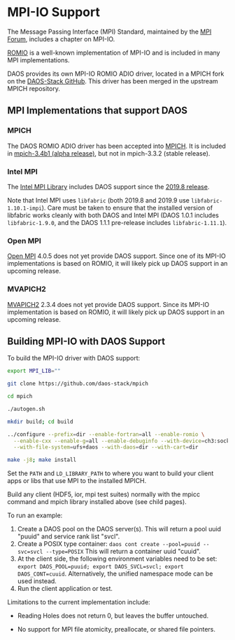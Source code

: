 # MPI-IO Support

The Message Passing Interface (MPI) Standard, 
maintained by the [MPI Forum](https://www.mpi-forum.org/docs/),
includes a chapter on MPI-IO. 

[ROMIO](https://www.mcs.anl.gov/projects/romio/) is a well-known
implementation of MPI-IO and is included in many MPI implementations.

DAOS provides its own MPI-IO ROMIO ADIO driver, located in a MPICH fork on
the [DAOS-Stack GitHub](https://github.com/daos-stack/mpich). 
This driver has been merged in the upstream MPICH repository.


## MPI Implementations that support DAOS

### MPICH

The DAOS ROMIO ADIO driver has been accepted into [MPICH](https://www.mpich.org/).
It is included in [mpich-3.4b1 (alpha release)](https://www.mpich.org/downloads/),
but not in mpich-3.3.2 (stable release).

### Intel MPI

The [Intel MPI Library](https://software.intel.com/content/www/us/en/develop/tools/mpi-library.html) 
includes DAOS support since the 
[2019.8 release](https://software.intel.com/content/www/us/en/develop/articles/intel-mpi-library-release-notes-linux.html).

Note that Intel MPI uses `libfabric` (both 2019.8 and 2019.9 use 
`libfabric-1.10.1-impi`).  Care must be taken to ensure that the installed 
version of libfabric works cleanly with both DAOS and Intel MPI
(DAOS 1.0.1 includes `libfabric-1.9.0`, and the 
DAOS 1.1.1 pre-release includes `libfabric-1.11.1`).

### Open MPI

[Open MPI](https://www.open-mpi.org/) 4.0.5 does not yet provide DAOS support.
Since one of its MPI-IO implementations is based on ROMIO, 
it will likely pick up DAOS support in an upcoming release.

### MVAPICH2

[MVAPICH2](https://mvapich.cse.ohio-state.edu/) 2.3.4 does not yet provide DAOS support.
Since its MPI-IO implementation is based on ROMIO, 
it will likely pick up DAOS support in an upcoming release.


## Building MPI-IO with DAOS Support

To build the MPI-IO driver with DAOS support:

```bash
export MPI_LIB=""

git clone https://github.com/daos-stack/mpich

cd mpich

./autogen.sh

mkdir build; cd build

../configure --prefix=dir --enable-fortran=all --enable-romio \
  --enable-cxx --enable-g=all --enable-debuginfo --with-device=ch3:sock \
  --with-file-system=ufs+daos --with-daos=dir --with-cart=dir

make -j8; make install
```

Set the `PATH` and `LD_LIBRARY_PATH` to where you want to build your client
apps or libs that use MPI to the installed MPICH.

Build any client (HDF5, ior, mpi test suites) normally with the mpicc command
and mpich library installed above (see child pages).

To run an example:

1. Create a DAOS pool on the DAOS server(s).
   This will return a pool uuid "puuid" and service rank list "svcl".
2. Create a POSIX type container:
   `daos cont create --pool=puuid --svc=svcl --type=POSIX`
   This will return a container uuid "cuuid".
3. At the client side, the following environment variables need to be set:
   `export DAOS_POOL=puuid; export DAOS_SVCL=svcl; export DAOS_CONT=cuuid`.
   Alternatively, the unified namespace mode can be used instead.
3. Run the client application or test.

Limitations to the current implementation include:

-   Reading Holes does not return 0, but leaves the buffer untouched.

-   No support for MPI file atomicity, preallocate, or shared file pointers.

